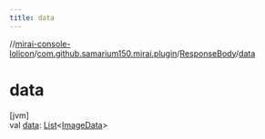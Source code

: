 ```yaml
---
title: data
---
```

//[mirai-console-lolicon](../../../index.html)/[com.github.samarium150.mirai.plugin](../index.html)/[ResponseBody](index.html)/[data](data.html)



# data



[jvm]\
val [data](data.html): [List](https://kotlinlang.org/api/latest/jvm/stdlib/kotlin.collections/-list/index.html)<[ImageData](../-image-data/index.html)>




